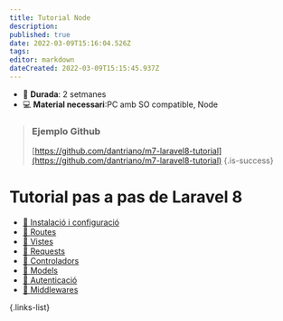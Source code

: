 ```yaml
---
title: Tutorial Node
description: 
published: true
date: 2022-03-09T15:16:04.526Z
tags: 
editor: markdown
dateCreated: 2022-03-09T15:15:45.937Z
---
```


- :calendar: **Durada**: 2 setmanes
- :computer: **Material necessari**:PC amb SO compatible, Node


> ### Ejemplo Github
> [https://github.com/dantriano/m7-laravel8-tutorial](https://github.com/dantriano/m7-laravel8-tutorial)
{.is-success}


# Tutorial pas a pas de Laravel 8

- [:pill: Instalació i configuració](instalacio-configuracio)
- [:pill: Routes](routes)
- [:pill: Vistes](vistes)
- [:pill: Requests](requests)
- [:pill: Controladors](controladors)
- [:pill: Models](models)
- [:pill: Autenticació](autenticacio)
- [:pill: Middlewares](middlewares)


{.links-list}
